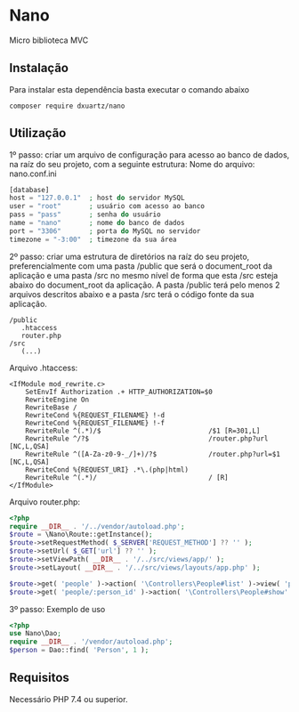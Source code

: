 # Nano

Micro biblioteca MVC

## Instalação

Para instalar esta dependência basta executar o comando abaixo
```shell
composer require dxuartz/nano
```

## Utilização

1º passo: criar um arquivo de configuração para acesso ao banco de dados, na raíz do seu projeto, com a seguinte estrutura:
Nome do arquivo: nano.conf.ini
```php
[database]
host = "127.0.0.1"  ; host do servidor MySQL
user = "root"       ; usuário com acesso ao banco
pass = "pass"       ; senha do usuário
name = "nano"       ; nome do banco de dados
port = "3306"       ; porta do MySQL no servidor
timezone = "-3:00"  ; timezone da sua área
```

2º passo: criar uma estrutura de diretórios na raíz do seu projeto, preferencialmente com uma pasta /public que será o document_root da aplicação e uma pasta /src no mesmo nível de forma que esta /src esteja abaixo do document_root da aplicação. A pasta /public terá pelo menos 2 arquivos descritos abaixo e a pasta /src terá o código fonte da sua aplicação.
```shell
/public
   .htaccess
   router.php
/src
   (...)
```

Arquivo .htaccess:
```shell
<IfModule mod_rewrite.c>
	SetEnvIf Authorization .+ HTTP_AUTHORIZATION=$0
	RewriteEngine On
	RewriteBase /
	RewriteCond %{REQUEST_FILENAME} !-d
	RewriteCond %{REQUEST_FILENAME} !-f
	RewriteRule ^(.*)/$                           /$1 [R=301,L]
	RewriteRule ^/?$                              /router.php?url [NC,L,QSA]
	RewriteRule ^([A-Za-z0-9-_/]+)/?$             /router.php?url=$1 [NC,L,QSA]
	RewriteCond %{REQUEST_URI} .*\.(php|html)
	RewriteRule ^(.*)/                            / [R]
</IfModule>
```

Arquivo router.php:
```PHP
<?php
require __DIR__ . '/../vendor/autoload.php';
$route = \Nano\Route::getInstance();
$route->setRequestMethod( $_SERVER['REQUEST_METHOD'] ?? '' );
$route->setUrl( $_GET['url'] ?? '' );
$route->setViewPath( __DIR__ . '/../src/views/app/' );
$route->setLayout( __DIR__ . '/../src/views/layouts/app.php' );

$route->get( 'people' )->action( '\Controllers\People#list' )->view( 'people/list.php' );
$route->get( 'people/:person_id' )->action( '\Controllers\People#show' )->view( 'people/show.php' );
```

3º passo:
Exemplo de uso
```PHP
<?php
use Nano\Dao;
require __DIR__ . '/vendor/autoload.php';
$person = Dao::find( 'Person', 1 );
```

## Requisitos

Necessário PHP 7.4 ou superior.